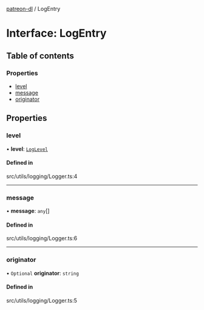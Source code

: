 [patreon-dl](../README.md) / LogEntry

# Interface: LogEntry

## Table of contents

### Properties

- [level](LogEntry.md#level)
- [message](LogEntry.md#message)
- [originator](LogEntry.md#originator)

## Properties

### level

• **level**: [`LogLevel`](../README.md#loglevel)

#### Defined in

src/utils/logging/Logger.ts:4

___

### message

• **message**: `any`[]

#### Defined in

src/utils/logging/Logger.ts:6

___

### originator

• `Optional` **originator**: `string`

#### Defined in

src/utils/logging/Logger.ts:5
